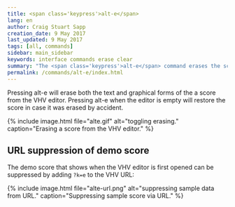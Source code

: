 ```yaml
---
title: <span class='keypress'>alt-e</span>
lang: en
author: Craig Stuart Sapp
creation_date: 9 May 2017
last_updated: 9 May 2017
tags: [all, commands]
sidebar: main_sidebar
keywords: interface commands erase clear
summary: "The <span class='keypress'>alt-e</span> command erases the score text and notation."
permalink: /commands/alt-e/index.html
---
```


Pressing <span class="keypress">alt-e</span> will erase both the
text and graphical forms of the a score from the VHV editor.  Pressing
<span class="keypress">alt-e</span> when the editor is empty will restore
the score in case it was erased by accident.

{% include image.html
	file="alte.gif"
	alt="toggling erasing."
	caption="Erasing a score from the VHV editor."
%}

## URL suppression of demo score ##

The demo score that shows when the VHV editor is first opened
can be suppressed by adding `?k=e` to the VHV URL:

{% include image.html
	file="alte-url.png"
	alt="suppressing sample data from URL."
	caption="Suppressing sample score via URL."
%}





